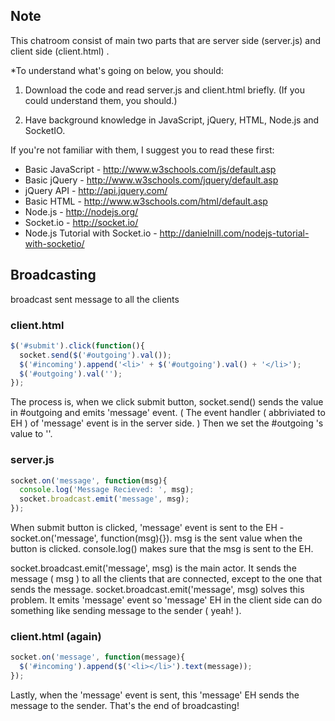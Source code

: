 ## Note

This chatroom consist of main two parts that are server side (server.js) and client side (client.html) .

*To understand what's going on below, you should:

1. Download the code and read server.js and client.html briefly. (If you could understand them, you should.)

2. Have background knowledge in JavaScript, jQuery, HTML, Node.js and SocketIO.

If you're not familiar with them, I suggest you to read these first:
  
  * Basic JavaScript - http://www.w3schools.com/js/default.asp
  * Basic jQuery - http://www.w3schools.com/jquery/default.asp
  * jQuery API - http://api.jquery.com/
  * Basic HTML - http://www.w3schools.com/html/default.asp
  * Node.js - http://nodejs.org/
  * Socket.io - http://socket.io/
  * Node.js Tutorial with Socket.io - http://danielnill.com/nodejs-tutorial-with-socketio/

## Broadcasting

broadcast sent message to all the clients

### client.html
```js
$('#submit').click(function(){
  socket.send($('#outgoing').val());
  $('#incoming').append('<li>' + $('#outgoing').val() + '</li>');
  $('#outgoing').val('');
});
```

The process is, when we click submit button, socket.send() sends the value in #outgoing and emits 'message' event. ( The event handler ( abbriviated to EH ) of 'message' event is in the server side. ) Then we set the #outgoing 's value to ''.

### server.js
```js
socket.on('message', function(msg){
  console.log('Message Recieved: ', msg);
  socket.broadcast.emit('message', msg);
});
```

When submit button is clicked, 'message' event is sent to the EH - socket.on('message', function(msg){}). msg is the sent value when the button is clicked. console.log() makes sure that the msg is sent to the EH.

socket.broadcast.emit('message', msg) is the main actor. It sends the message ( msg ) to all the clients that are connected, except to the one that sends the message. socket.broadcast.emit('message', msg) solves this problem. It emits 'message' event so 'message' EH in the client side can do something like sending message to the sender ( yeah! ).

### client.html (again)
```js
socket.on('message', function(message){
  $('#incoming').append($('<li></li>').text(message));
});
```

Lastly, when the 'message' event is sent, this 'message' EH sends the message to the sender. That's the end of broadcasting!

